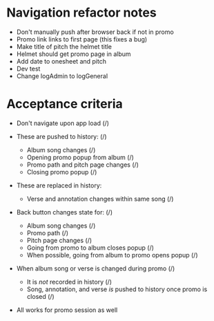 # Navigation refactor notes
* Don't manually push after browser back if not in promo
* Promo link links to first page (this fixes a bug)
* Make title of pitch the helmet title
* Helmet should get promo page in album
* Add date to onesheet and pitch
* Dev test
* Change logAdmin to logGeneral

# Acceptance criteria
* Don't navigate upon app load (/)

* These are pushed to history: (/)
    * Album song changes (/)
    * Opening promo popup from album (/)
    * Promo path and pitch page changes (/)
    * Closing promo popup (/)
* These are replaced in history:
    * Verse and annotation changes within same song (/)

* Back button changes state for: (/)
    * Album song changes (/)
    * Promo path (/)
    * Pitch page changes (/)
    * Going from promo to album closes popup (/)
    * When possible, going from album to promo opens popup (/)

* When album song or verse is changed during promo (/)
    * It is *not* recorded in history (/)
    * Song, annotation, and verse *is* pushed to history once promo is closed (/)

* All works for promo session as well